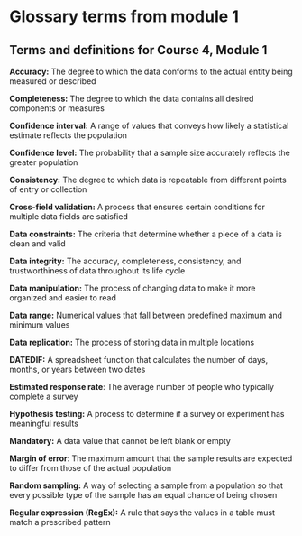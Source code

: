 # Glossary terms from module 1

## **Terms and definitions for Course 4, Module 1**

**Accuracy:** The degree to which the data conforms to the actual entity being measured or described

**Completeness:** The degree to which the data contains all desired components or measures

**Confidence interval:**  A range of values that conveys how likely a statistical estimate reflects the population

**Confidence level:** The probability that a sample size accurately reflects the greater population

**Consistency:** The degree to which data is repeatable from different points of entry or collection

**Cross-field validation:** A process that ensures certain conditions for multiple data fields are satisfied

**Data constraints:** The criteria that determine whether a piece of a data is clean and valid

**Data integrity:** The accuracy, completeness, consistency, and trustworthiness of data throughout its life cycle

**Data manipulation:** The process of changing data to make it more organized and easier to read

**Data range:** Numerical values that fall between predefined maximum and minimum values

**Data replication:** The process of storing data in multiple locations

**DATEDIF:** A spreadsheet function that calculates the number of days, months, or years between two dates

**Estimated response rate**: The average number of people who typically complete a survey

**Hypothesis testing:** A process to determine if a survey or experiment has meaningful results

**Mandatory:** A data value that cannot be left blank or empty

**Margin of error**: The maximum amount that the sample results are expected to differ from those of the actual population

**Random sampling:** A way of selecting a sample from a population so that every possible type of the sample has an equal chance of being chosen

**Regular expression (RegEx):** A rule that says the values in a table must match a prescribed pattern

